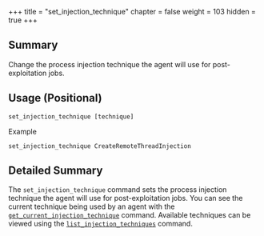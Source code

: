 +++
title = "set_injection_technique"
chapter = false
weight = 103
hidden = true
+++

## Summary
Change the process injection technique the agent will use for post-exploitation jobs.

## Usage (Positional)
```
set_injection_technique [technique]
```
Example
```
set_injection_technique CreateRemoteThreadInjection
```

## Detailed Summary
The `set_injection_technique` command sets the process injection technique the agent will use for post-exploitation jobs. You can see the current technique being used by an agent with the [`get_current_injection_technique`](/agents/apollo/commands/get_current_injection_technique/) command.  Available techniques can be viewed using the [`list_injection_techniques`](/agents/apollo/commands/list_injection_techniques/) command.